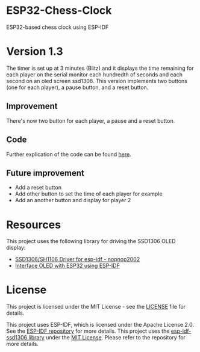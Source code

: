 # ESP32-Chess-Clock
ESP32-based chess clock using ESP-IDF

# Version 1.3
The timer is set up at 3 minutes (Blitz) and it displays the time remaining for each player on the serial monitor each hundredth of seconds and each second on an oled screen ssd1306. This version implements two buttons (one for each player), a pause button, and a reset button.

## Improvement
There's now two button for each player, a pause and a reset button.

## Code

Further explication of the code can be found [here](Code.md).

## Future improvement

- Add a reset button
- Add other button to set the time of each player for example
- Add an another button and display for player 2

# Resources
This project uses the following library for driving the SSD1306 OLED display:
- [SSD1306/SH1106 Driver for esp-idf - nopnop2002](https://github.com/nopnop2002/esp-idf-ssd1306?tab=readme-ov-file)
- [Interface OLED with ESP32 using ESP-IDF](https://esp32tutorials.com/oled-esp32-esp-idf-tutorial/)

# License

This project is licensed under the MIT License - see the [LICENSE](./LICENSE) file for details.

This project uses ESP-IDF, which is licensed under the Apache License 2.0. See the [ESP-IDF repository](https://github.com/espressif/esp-idf) for more details.
This project uses the [esp-idf-ssd1306 library](https://github.com/nopnop2002/esp-idf-ssd1306) under the [MIT License](https://github.com/nopnop2002/esp-idf-ssd1306/blob/main/LICENSE). Please refer to the repository for more details.
